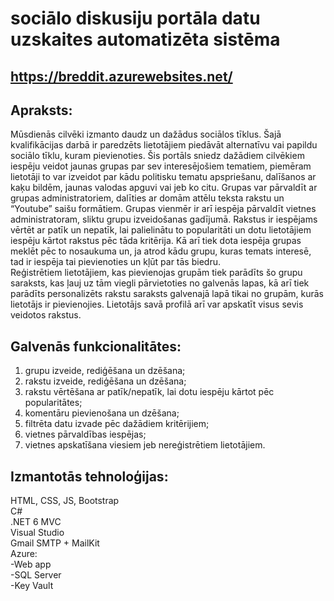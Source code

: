 # sociālo diskusiju portāla datu uzskaites automatizēta sistēma
## https://breddit.azurewebsites.net/

## Apraksts:
Mūsdienās cilvēki izmanto daudz un dažādus sociālos tīklus. Šajā kvalifikācijas darbā ir paredzēts lietotājiem piedāvāt alternatīvu vai papildu sociālo tīklu, kuram pievienoties. Šis portāls sniedz dažādiem cilvēkiem iespēju veidot jaunas grupas par sev interesējošiem tematiem, piemēram lietotāji to var izveidot par kādu politisku tematu apspriešanu, dalīšanos ar kaķu bildēm, jaunas valodas apguvi vai jeb ko citu. Grupas var pārvaldīt ar grupas administratoriem, dalīties ar domām attēlu teksta rakstu un “Youtube” saišu formātiem. Grupas vienmēr ir arī iespēja pārvaldīt vietnes administratoram, sliktu grupu izveidošanas gadījumā. Rakstus ir iespējams vērtēt ar patīk un nepatīk, lai palielinātu to popularitāti un dotu lietotājiem iespēju kārtot rakstus pēc tāda kritērija. Kā arī tiek dota iespēja grupas meklēt pēc to nosaukuma un, ja atrod kādu grupu, kuras temats interesē, tad ir iespēja tai pievienoties un kļūt par tās biedru.  
Reģistrētiem lietotājiem, kas pievienojas grupām tiek parādīts šo grupu saraksts, kas ļauj uz tām viegli pārvietoties no galvenās lapas, kā arī tiek parādīts personalizēts rakstu saraksts galvenajā lapā tikai no grupām, kurās lietotājs ir pievienojies. Lietotājs savā profilā arī var apskatīt visus sevis veidotos rakstus.


## Galvenās funkcionalitātes:
1.	grupu izveide, rediģēšana un dzēšana;
2.	rakstu izveide, rediģēšana un dzēšana;
3.	rakstu vērtēšana ar patīk/nepatīk, lai dotu iespēju kārtot pēc popularitātes;
4.	komentāru pievienošana un dzēšana;
5.	filtrēta datu izvade pēc dažādiem kritērijiem;
6.	vietnes pārvaldības iespējas;
7.	vietnes apskatīšana viesiem jeb nereģistrētiem lietotājiem.

## Izmantotās tehnoloģijas:
HTML, CSS, JS, Bootstrap  
C#  
.NET 6 MVC  
Visual Studio  
Gmail SMTP + MailKit  
Azure:  
-Web app  
-SQL Server  
-Key Vault  
